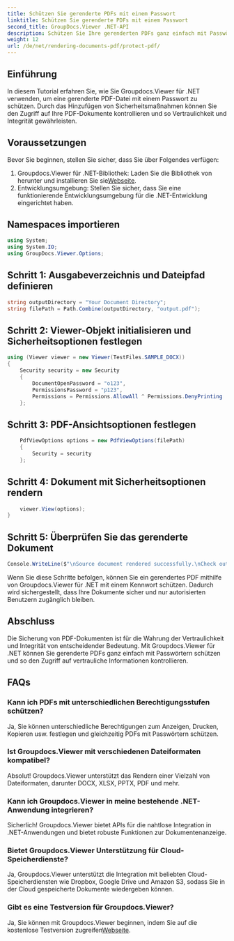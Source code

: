 ```yaml
---
title: Schützen Sie gerenderte PDFs mit einem Passwort
linktitle: Schützen Sie gerenderte PDFs mit einem Passwort
second_title: GroupDocs.Viewer .NET-API
description: Schützen Sie Ihre gerenderten PDFs ganz einfach mit Passwörtern mit Groupdocs.Viewer für .NET. Bewahren Sie Ihre Dokumente sicher und vertraulich auf.
weight: 12
url: /de/net/rendering-documents-pdf/protect-pdf/
---
```

## Einführung
In diesem Tutorial erfahren Sie, wie Sie Groupdocs.Viewer für .NET verwenden, um eine gerenderte PDF-Datei mit einem Passwort zu schützen. Durch das Hinzufügen von Sicherheitsmaßnahmen können Sie den Zugriff auf Ihre PDF-Dokumente kontrollieren und so Vertraulichkeit und Integrität gewährleisten.
## Voraussetzungen
Bevor Sie beginnen, stellen Sie sicher, dass Sie über Folgendes verfügen:
1.  Groupdocs.Viewer für .NET-Bibliothek: Laden Sie die Bibliothek von herunter und installieren Sie sie[Webseite](https://releases.groupdocs.com/viewer/net/).
2. Entwicklungsumgebung: Stellen Sie sicher, dass Sie eine funktionierende Entwicklungsumgebung für die .NET-Entwicklung eingerichtet haben.

## Namespaces importieren
```csharp
using System;
using System.IO;
using GroupDocs.Viewer.Options;
```
## Schritt 1: Ausgabeverzeichnis und Dateipfad definieren
```csharp
string outputDirectory = "Your Document Directory";
string filePath = Path.Combine(outputDirectory, "output.pdf");
```
## Schritt 2: Viewer-Objekt initialisieren und Sicherheitsoptionen festlegen
```csharp
using (Viewer viewer = new Viewer(TestFiles.SAMPLE_DOCX))
{
    Security security = new Security
    {
        DocumentOpenPassword = "o123",
        PermissionsPassword = "p123",
        Permissions = Permissions.AllowAll ^ Permissions.DenyPrinting
    };
```
## Schritt 3: PDF-Ansichtsoptionen festlegen
```csharp
    PdfViewOptions options = new PdfViewOptions(filePath)
    {
        Security = security
    };
```
## Schritt 4: Dokument mit Sicherheitsoptionen rendern
```csharp
    viewer.View(options);
}
```
## Schritt 5: Überprüfen Sie das gerenderte Dokument
```csharp
Console.WriteLine($"\nSource document rendered successfully.\nCheck output in {outputDirectory}.");
```
Wenn Sie diese Schritte befolgen, können Sie ein gerendertes PDF mithilfe von Groupdocs.Viewer für .NET mit einem Kennwort schützen. Dadurch wird sichergestellt, dass Ihre Dokumente sicher und nur autorisierten Benutzern zugänglich bleiben.

## Abschluss
Die Sicherung von PDF-Dokumenten ist für die Wahrung der Vertraulichkeit und Integrität von entscheidender Bedeutung. Mit Groupdocs.Viewer für .NET können Sie gerenderte PDFs ganz einfach mit Passwörtern schützen und so den Zugriff auf vertrauliche Informationen kontrollieren.

## FAQs
### Kann ich PDFs mit unterschiedlichen Berechtigungsstufen schützen?
Ja, Sie können unterschiedliche Berechtigungen zum Anzeigen, Drucken, Kopieren usw. festlegen und gleichzeitig PDFs mit Passwörtern schützen.
### Ist Groupdocs.Viewer mit verschiedenen Dateiformaten kompatibel?
Absolut! Groupdocs.Viewer unterstützt das Rendern einer Vielzahl von Dateiformaten, darunter DOCX, XLSX, PPTX, PDF und mehr.
### Kann ich Groupdocs.Viewer in meine bestehende .NET-Anwendung integrieren?
Sicherlich! Groupdocs.Viewer bietet APIs für die nahtlose Integration in .NET-Anwendungen und bietet robuste Funktionen zur Dokumentenanzeige.
### Bietet Groupdocs.Viewer Unterstützung für Cloud-Speicherdienste?
Ja, Groupdocs.Viewer unterstützt die Integration mit beliebten Cloud-Speicherdiensten wie Dropbox, Google Drive und Amazon S3, sodass Sie in der Cloud gespeicherte Dokumente wiedergeben können.
### Gibt es eine Testversion für Groupdocs.Viewer?
 Ja, Sie können mit Groupdocs.Viewer beginnen, indem Sie auf die kostenlose Testversion zugreifen[Webseite](https://releases.groupdocs.com/).